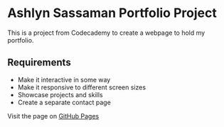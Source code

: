 # Ashlyn Sassaman Portfolio Project

This is a project from Codecademy to create a webpage to hold my portfolio.

## Requirements
- Make it interactive in some way
- Make it responsive to different screen sizes
- Showcase projects and skills
- Create a separate contact page

Visit the page on [GitHub Pages](ashsass.github.io)
